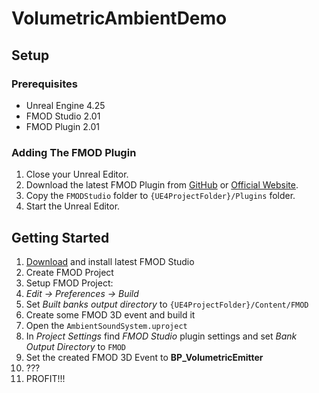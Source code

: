 # VolumetricAmbientDemo

## Setup

### Prerequisites

* Unreal Engine 4.25
* FMOD Studio 2.01
* FMOD Plugin 2.01

### Adding The FMOD Plugin

1. Close your Unreal Editor.
1. Download the latest FMOD Plugin from [GitHub](https://github.com/fmod/ue4integration) or [Official Website](https://www.fmod.com/download).
1. Copy the `FMODStudio` folder to `{UE4ProjectFolder}/Plugins` folder.
1. Start the Unreal Editor.

## Getting Started

1. [Download](https://www.fmod.com/download) and install latest FMOD Studio
1. Create FMOD Project
1. Setup FMOD Project:
 1. _Edit -> Preferences -> Build_
 1. Set _Built banks output directory_ to `{UE4ProjectFolder}/Content/FMOD`
 1. Create some FMOD 3D event and build it
1. Open the `AmbientSoundSystem.uproject`
1. In _Project Settings_ find _FMOD Studio_ plugin settings and set _Bank Output Directory_ to `FMOD`
1. Set the created FMOD 3D Event to **BP_VolumetricEmitter**
1. ???
1. PROFIT!!!